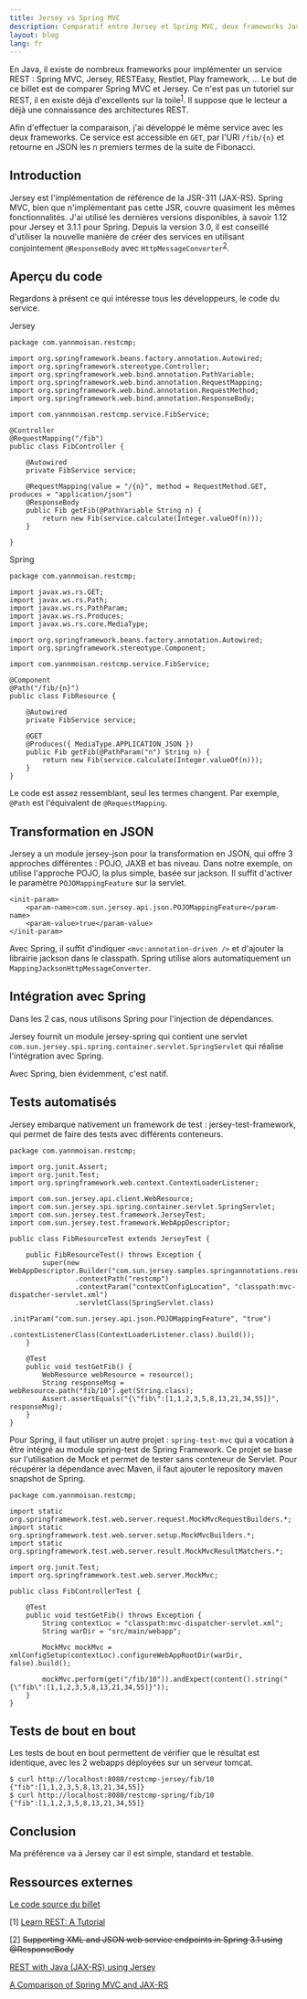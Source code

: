 ```yaml
---
title: Jersey vs Spring MVC
description: Comparatif entre Jersey et Spring MVC, deux frameworks Java pour l'implémentation de services REST
layout: blog
lang: fr
---
```

En Java, il existe de nombreux frameworks pour implémenter un service REST : Spring MVC, Jersey,
RESTEasy, Restlet, Play framework, … Le but de ce billet est de comparer Spring MVC et Jersey. Ce
n'est pas un tutoriel sur REST, il en existe déjà d'excellents sur la toile<sup>[1](#note1)</sup>.
Il suppose que le lecteur a déjà une connaissance des architectures REST.

Afin d'effectuer la comparaison, j'ai développé le même service avec les deux frameworks. Ce service
est accessible en `GET`, par l'URI `/fib/{n}` et retourne en JSON les n premiers termes de la suite
de Fibonacci.

## Introduction

Jersey est l'implémentation de référence de la JSR-311 (JAX-RS). Spring MVC, bien que n'implémentant
pas cette JSR, couvre quasiment les mêmes fonctionnalités. J'ai utilisé les dernières versions
disponibles, à savoir 1.12 pour Jersey et 3.1.1 pour Spring. Depuis la version 3.0, il est conseillé
d'utiliser la nouvelle manière de créer des services en utilisant conjointement `@ResponseBody` avec
`HttpMessageConverter`<sup>[2](#note2)</sup>.

## Aperçu du code

Regardons à présent ce qui intéresse tous les développeurs, le code du service.

Jersey

```
package com.yannmoisan.restcmp;

import org.springframework.beans.factory.annotation.Autowired;
import org.springframework.stereotype.Controller;
import org.springframework.web.bind.annotation.PathVariable;
import org.springframework.web.bind.annotation.RequestMapping;
import org.springframework.web.bind.annotation.RequestMethod;
import org.springframework.web.bind.annotation.ResponseBody;

import com.yannmoisan.restcmp.service.FibService;

@Controller
@RequestMapping("/fib")
public class FibController {

    @Autowired
    private FibService service;
    
    @RequestMapping(value = "/{n}", method = RequestMethod.GET, produces = "application/json")
    @ResponseBody
    public Fib getFib(@PathVariable String n) {
        return new Fib(service.calculate(Integer.valueOf(n)));
    }

}
```

Spring

```
package com.yannmoisan.restcmp;

import javax.ws.rs.GET;
import javax.ws.rs.Path;
import javax.ws.rs.PathParam;
import javax.ws.rs.Produces;
import javax.ws.rs.core.MediaType;

import org.springframework.beans.factory.annotation.Autowired;
import org.springframework.stereotype.Component;

import com.yannmoisan.restcmp.service.FibService;

@Component
@Path("/fib/{n}")
public class FibResource {

    @Autowired
    private FibService service;
    
    @GET
    @Produces({ MediaType.APPLICATION_JSON })
    public Fib getFib(@PathParam("n") String n) {
        return new Fib(service.calculate(Integer.valueOf(n)));
    }
}
```

Le code est assez ressemblant, seul les termes changent. Par exemple, `@Path` est l'équivalent de
`@RequestMapping`.

## Transformation en JSON

Jersey a un module jersey-json pour la transformation en JSON, qui offre 3 approches différentes :
POJO, JAXB et bas niveau. Dans notre exemple, on utilise l'approche POJO, la plus simple, basée sur
jackson. Il suffit d'activer le paramètre `POJOMappingFeature` sur la servlet.

```
<init-param>
    <param-name>com.sun.jersey.api.json.POJOMappingFeature</param-name>
    <param-value>true</param-value>
</init-param>
```

Avec Spring, il suffit d'indiquer `<mvc:annotation-driven />` et d'ajouter la librairie jackson dans
le classpath. Spring utilise alors automatiquement un `MappingJacksonHttpMessageConverter`.

## Intégration avec Spring

Dans les 2 cas, nous utilisons Spring pour l'injection de dépendances.

Jersey fournit un module jersey-spring qui contient une servlet
`com.sun.jersey.spi.spring.container.servlet.SpringServlet` qui réalise l'intégration avec Spring.

Avec Spring, bien évidemment, c'est natif.

## Tests automatisés

Jersey embarque nativement un framework de test : jersey-test-framework, qui permet de faire des
tests avec différents conteneurs.

```
package com.yannmoisan.restcmp;

import org.junit.Assert;
import org.junit.Test;
import org.springframework.web.context.ContextLoaderListener;

import com.sun.jersey.api.client.WebResource;
import com.sun.jersey.spi.spring.container.servlet.SpringServlet;
import com.sun.jersey.test.framework.JerseyTest;
import com.sun.jersey.test.framework.WebAppDescriptor;

public class FibResourceTest extends JerseyTest {

    public FibResourceTest() throws Exception {
        super(new WebAppDescriptor.Builder("com.sun.jersey.samples.springannotations.resources.jerseymanaged")
                .contextPath("restcmp")
                .contextParam("contextConfigLocation", "classpath:mvc-dispatcher-servlet.xml")
                .servletClass(SpringServlet.class)
                .initParam("com.sun.jersey.api.json.POJOMappingFeature", "true")
                .contextListenerClass(ContextLoaderListener.class).build());
    }

    @Test
    public void testGetFib() {
        WebResource webResource = resource();
        String responseMsg = webResource.path("fib/10").get(String.class);
        Assert.assertEquals("{\"fib\":[1,1,2,3,5,8,13,21,34,55]}", responseMsg);
    }
}
```

Pour Spring, il faut utiliser un autre projet :
`spring-test-mvc` qui a vocation à être intégré au
module spring-test de Spring Framework. Ce projet se base sur l'utilisation de Mock et permet de
tester sans conteneur de Servlet. Pour récupérer la dépendance avec Maven, il faut ajouter le
repository maven snapshot de Spring.

```
package com.yannmoisan.restcmp;

import static org.springframework.test.web.server.request.MockMvcRequestBuilders.*;
import static org.springframework.test.web.server.setup.MockMvcBuilders.*;
import static org.springframework.test.web.server.result.MockMvcResultMatchers.*;

import org.junit.Test;
import org.springframework.test.web.server.MockMvc;

public class FibControllerTest {

    @Test
    public void testGetFib() throws Exception {
        String contextLoc = "classpath:mvc-dispatcher-servlet.xml";
        String warDir = "src/main/webapp";

        MockMvc mockMvc = xmlConfigSetup(contextLoc).configureWebAppRootDir(warDir, false).build();

        mockMvc.perform(get("/fib/10")).andExpect(content().string("{\"fib\":[1,1,2,3,5,8,13,21,34,55]}"));
    }
}
```

## Tests de bout en bout

Les tests de bout en bout permettent de vérifier que le résultat est identique, avec les 2 webapps
déployées sur un serveur tomcat.

```
$ curl http://localhost:8080/restcmp-jersey/fib/10
{"fib":[1,1,2,3,5,8,13,21,34,55]}
$ curl http://localhost:8080/restcmp-spring/fib/10
{"fib":[1,1,2,3,5,8,13,21,34,55]}
```

## Conclusion

Ma préférence va à Jersey car il est simple, standard et testable.

## Ressources externes

<p><a href="https://github.com/YannMoisan/restcmp">Le code source du billet</a></p>
<p id="note1">[1] <a href="http://rest.elkstein.org/">Learn REST: A Tutorial</a></p>
<p id="note2">[2] <del>Supporting XML and JSON web service endpoints in Spring 3.1 using @ResponseBody</del></p>
<p><a href="http://www.vogella.com/articles/REST/article.html">REST with Java (JAX-RS) using Jersey</a></p>
<p><a href="http://www.infoq.com/articles/springmvc_jsx-rs">A Comparison of Spring MVC and JAX-RS</a></p>
